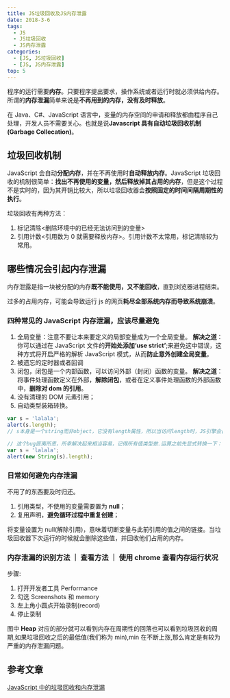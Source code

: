 ```yaml
---
title: JS垃圾回收及JS内存泄露
date: 2018-3-6
tags:
  - JS
  - JS垃圾回收
  - JS内存泄露
categories:
  - [JS, JS垃圾回收]
  - [JS, JS内存泄露]
top: 5
---
```


程序的运行需要**内存**。只要程序提出要求，操作系统或者运行时就必须供给内存。所谓的**内存泄漏**简单来说是**不再用到的内存，没有及时释放**。

在 Java、C#、JavaScript 语言中，变量的内存空间的申请和释放都由程序自己处理，开发人员不需要关心。也就是说**Javascript 具有自动垃圾回收机制(Garbage Collecation)**。

## 垃圾回收机制

JavaScript 会自动**分配内存**，并在不再使用时**自动释放内存**。JavaScript 垃圾回收的机制很简单：**找出不再使用的变量，然后释放掉其占用的内存**，但是这个过程不是实时的，因为其开销比较大，所以垃圾回收器会**按照固定的时间间隔周期性的执行**。

垃圾回收有两种方法：

1. 标记清除<删除环境中的已经无法访问到的变量>
2. 引用计数<引用数为 0 就需要释放内存>。引用计数不太常用，标记清除较为常用。

## 哪些情况会引起内存泄漏

内存泄露是指一块被分配的内存**既不能使用，又不能回收**，直到浏览器进程结束。

过多的占用内存，可能会导致运行 js 的网页**耗尽全部系统内存而导致系统崩溃**。

### 四种常见的 JavaScript 内存泄漏，应该尽量避免

1. 全局变量：注意不要让本来要定义的局部变量成为一个全局变量。
   **解决之道**：你可以通过在 JavaScript 文件的**开始处添加‘use strict’**;来避免这中错误，这种方式将开启严格的解析 JavaScript 模式，从而**防止意外创建全局变量**。
2. 被遗忘的定时器或者回调
3. 闭包，闭包是一个内部函数，可以访问外部（封闭）函数的变量。
   **解决之道**：将事件处理函数定义在外部，**解除闭包**，或者在定义事件处理函数的外部函数中，**删除对 dom 的引用**。
4. 没有清理的 DOM 元素引用；
5. 自动类型装箱转换。

```js
var s = 'lalala';
alert(s.length);
// s本身是一个string而非object，它没有length属性，所以当访问length时，JS引擎会自动创建一个临时String对象封装s，而这个对象一定会泄露。

// 这个bug匪夷所思，所幸解决起来相当容易，记得所有值类型做.运算之前先显式转换一下：
var s = 'lalala';
alert(new String(s).length);
```

### 日常如何避免内存泄漏

不用了的东西要及时归还。

1. 引用类型，不使用的变量需要置为 **null**；
2. 复用声明，**避免循环过程中重复创建**；

将变量设置为 null(解除引用)，意味着切断变量与此前引用的值之间的链接。当垃圾回收器下次运行的时候就会删除这些值，并回收他们占用的内存。

### 内存泄漏的识别方法 ｜ 查看方法 ｜ 使用 chrome 查看内存运行状况

步骤:

1. 打开开发者工具 Performance
2. 勾选 Screenshots 和 memory
3. 左上角小圆点开始录制(record)
4. 停止录制

图中 **Heap** 对应的部分就可以看到内存在周期性的回落也可以看到垃圾回收的周期,如果垃圾回收之后的最低值(我们称为 min),min 在不断上涨,那么肯定是有较为严重的内存泄漏问题。

## 参考文章

[JavaScript 中的垃圾回收和内存泄漏](https://juejin.im/post/5cb33660e51d456e811d2687)
